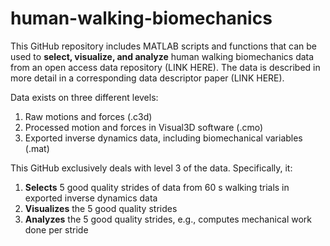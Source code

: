 # human-walking-biomechanics

This GitHub repository includes MATLAB scripts and functions that can be used to **select, visualize, and analyze** human walking biomechanics data from an open access data repository (LINK HERE). The data is described in more detail in a corresponding data descriptor paper (LINK HERE). 

Data exists on three different levels:
1. Raw motions and forces (.c3d)
2. Processed motion and forces in Visual3D software (.cmo)
3. Exported inverse dynamics data, including biomechanical variables (.mat)

This GitHub exclusively deals with level 3 of the data. Specifically, it:
1. **Selects** 5 good quality strides of data from 60 s walking trials in exported inverse dynamics data
2. **Visualizes** the 5 good quality strides
3. **Analyzes** the 5 good quality strides, e.g., computes mechanical work done per stride
